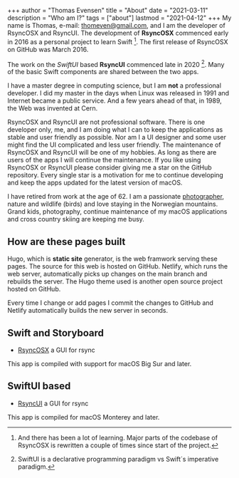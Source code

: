 +++
author = "Thomas Evensen"
title = "About"
date = "2021-03-11"
description = "Who am I?"
tags = ["about"]
lastmod = "2021-04-12"
+++
My name is Thomas, e-mail: <thomeven@gmail.com>, and I am the developer of RsyncOSX and RsyncUI. The development of **RsyncOSX** commenced early in 2016 as a personal project to learn Swift [^1]. The first release of RsyncOSX on GitHub was March 2016.

[^1]: And there has been a lot of learning. Major parts of the codebase of RsyncOSX is rewritten a couple of times since start of the project.

The work on the *SwiftUI* based **RsyncUI** commenced late in 2020 [^2]. Many of the basic Swift components are shared between the two apps.

 [^2]: SwiftUI is a declarative programming paradigm vs Swift´s imperative paradigm.
 
I have a master degree in computing science, but I am **not** a professional developer. I did my master in the days when Linux was released in 1991 and Internet became a public service. And a few years ahead of that, in 1989, the Web was invented at Cern.   

RsyncOSX and RsyncUI are not professional software. There is one developer only, me, and I am doing what I can to keep the applications as stable and user friendly as possible. Nor am I a UI designer and some user might find the UI complicated and less user friendly. The maintenance of RsyncOSX and RsyncUI will be one of my hobbies. As long as there are users of the apps I will continue the maintenance.  If you like using RsyncOSX or RsyncUI please consider giving me a star on the GitHub repository. Every single star is a motivation for me to continue developing and keep the apps updated for the latest version of macOS.

I have retired from work at the age of 62. I am a passionate [photographer](https://photosbythomas.netlify.app/), nature and wildlife (birds) and love staying in the Norwegian mountains. Grand kids, photography, continue maintenance of my macOS applications and cross country skiing are keeping me busy.

## How are these pages built

Hugo, which is **static site** generator, is the web framwork serving these pages. The source for this web is hosted on GitHub. Netlify, which runs the web server, automatically picks up changes on the main branch and rebuilds the server. The Hugo theme used is another open source project hosted on GitHub. 

Every time I change or add pages I commit the changes to GitHub and Netlify automatically builds the new server in seconds. 

## Swift and Storyboard

- [RsyncOSX](https://github.com/rsyncOSX/RsyncOSX) a GUI for rsync

This app is compiled with support for macOS Big Sur and later.

## SwiftUI based

- [RsyncUI](https://github.com/rsyncOSX/RsyncUI) a GUI for rsync

This app is compiled for macOS Monterey and later.
